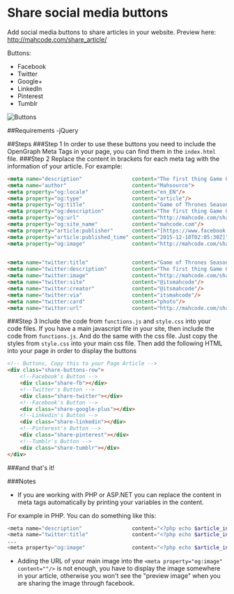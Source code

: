 # Share social media buttons
Add social media buttons to share articles in your website. Preview here: http://mahcode.com/share_article/

Buttons:

- Facebook
- Twitter
- Google+
- LinkedIn
- Pinterest
- Tumblr

![Buttons](http://mahcode.com/share_article/1.PNG)

##Requirements
-jQuery

##Steps
###Step 1
In order to use these buttons you need to include the OpenGraph Meta Tags in your page, you can find them in the ``index.html`` file.
###Step 2
Replace the content in brackets for each meta tag with the information of your article. For example:
```html
<meta name="description" 				content="The first thing Game Of Thrones released to tease its upcoming sixth season was a poster featuring Jon Snow.">
<meta name="author" 					content="Mahsource">
<meta property="og:locale" 				content="en_EN"/>
<meta property="og:type" 				content="article"/>
<meta property="og:title" 				content="Game of Thrones Season 6: Tease"/>
<meta property="og:description" 		content="The first thing Game Of Thrones released to tease its upcoming sixth season was a poster featuring Jon Snow."/>
<meta property="og:url" 				content="http://mahcode.com/share_article"/>
<meta property="og:site_name" 			content="mahcode.com"/>
<meta property="article:publisher" 		content="[https://www.facebook.com/Mahcode-849841581779986]"/>
<meta property="article:published_time" content="2015-12-10T02:05:30Z]"/>
<meta property="og:image" 				content="http://mahcode.com/share_article/teaser-jon-snow.jpg"/>
  

<meta name="twitter:title" 				content="Game of Thrones Season 6: Tease"/>
<meta name="twitter:description" 		content="The first thing Game Of Thrones released to tease its upcoming sixth season was a poster featuring Jon Snow."/>
<meta name="twitter:image" 				content="http://mahcode.com/share_article/teaser-jon-snow.jpg"/>
<meta name="twitter:site" 				content="@itsmahcode"/>
<meta name="twitter:creator" 			content="@itsmahcode"/>
<meta name="twitter:via" 				content="itsmahcode"/>
<meta name="twitter:card" 				content="photo"/>
<meta name="twitter:url" 				content="http://mahcode.com/share_article"/>
```
###Step 3
Include the code from ``functions.js`` and  ``style.css`` into your code files.  If you have a main javascript file in your site, then include the code from ``functions.js``. And do the same with the css file. Just copy the styles from ``style.css`` into your main css file.
Then add the following HTML into your page in order to display the buttons

```HTML
<!-- Buttons, Copy this to your Page Article -->
<div class="share-buttons-row">
	<!--Facebook's Button -->
	<div class="share-fb"></div>
	<!--Twitter's Button -->
	<div class="share-twitter"></div>
	<!--Facebook's Button -->
	<div class="share-google-plus"></div>
	<!--Linkedin's Button -->
	<div class="share-linkedin"></div>
	<!--Pinterest's Button -->
	<div class="share-pinterest"></div>
	<!--Tumblr's Button -->
	<div class="share-tumblr"></div>
</div>
```


###and that's it!

###Notes
- If you are working with PHP or ASP.NET you can replace the content in meta tags automatically by printing your variables in the content.

For example in PHP. You can do something like this:

```php
<meta name="description" 				content="<?php echo $article_info['description']; ?>">
<meta name="twitter:title" 				content="<?php echo $article_info['title']; ?>"/>
...
<meta property="og:image" 				content="<?php echo $article_info['main_image']; ?>"/>
```
- Adding the URL of your main image into the ``<meta property="og:image" 				content=""/>`` is not enough, you have to display the image somewhere in your article, otherwise you won't see the "preview image" when you are sharing the image through facebook.
